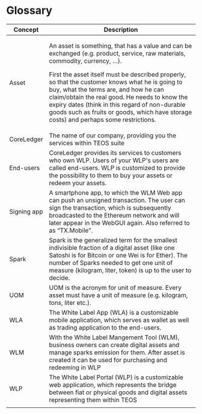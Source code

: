 # Glossary

| Concept     | Description                                                                                                                                                                                                                                                                                                                                                                                                                                                                    |
| ----------- | ------------------------------------------------------------------------------------------------------------------------------------------------------------------------------------------------------------------------------------------------------------------------------------------------------------------------------------------------------------------------------------------------------------------------------------------------------------------------------ |
| Asset       | <p>An asset is something, that has a value and can be exchanged (e.g. product, service, raw materials, commodity, currency, …).</p><p>First the asset itself must be described properly, so that the customer knows what he is going to buy, what the terms are, and how he can claim/obtain the real good. He needs to know the expiry dates (think in this regard of non-durable goods such as fruits or goods, which have storage costs) and perhaps some restrictions.</p> |
| CoreLedger  | The name of our company, providing you the services within TEOS suite                                                                                                                                                                                                                                                                                                                                                                                                          |
| End-users   | CoreLedger provides its services to customers who own WLP. Users of your WLP's users are called end-users. WLP is customized to provide the possibility to them to buy your assets or redeem your assets.                                                                                                                                                                                                                                                                      |
| Signing app | A smartphone app, to which the WLM Web app can push an unsigned transaction. The user can sign the transaction, which is subsequently broadcasted to the Ethereum network and will later appear in the WebGUI again. Also referred to as “TX.Mobile”.                                                                                                                                                                                                                          |
| Spark       | Spark is the generalized term for the smallest indivisible fraction of a digital asset (like one Satoshi is for Bitcoin or one Wei is for Ether). The number of Sparks needed to get one unit of measure (kilogram, liter, token) is up to the user to decide.                                                                                                                                                                                                                 |
| UOM         | UOM is the acronym for unit of measure. Every asset must have a unit of measure (e.g. kilogram, tons, liter etc.).                                                                                                                                                                                                                                                                                                                                                             |
| WLA         | The White Label App (WLA) is a customizable mobile application, which serves as wallet as well as trading application to the end-users.                                                                                                                                                                                                                                                                                                                                        |
| WLM         | With the White Label Mangement Tool (WLM), business owners can create digital assets and manage sparks emission for them. After asset is created it can be used for purchasing and redeeming  in WLP                                                                                                                                                                                                                                                                           |
| WLP         | The White Label Portal (WLP) is a customizable web application, which represents the bridge between fiat or physical goods and digital assets representing them within TEOS                                                                                                                                                                                                                                                                                                    |
|             |                                                                                                                                                                                                                                                                                                                                                                                                                                                                                |

